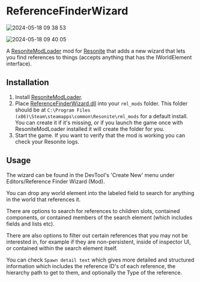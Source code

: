 # ReferenceFinderWizard

![2024-05-18 09 38 53](https://github.com/Nytra/ResoniteReferenceFinderWizard/assets/14206961/67b351d5-2639-495b-b79d-923b45d2744e)

![2024-05-18 09 40 05](https://github.com/Nytra/ResoniteReferenceFinderWizard/assets/14206961/086d96e4-a927-44f5-89f0-f5e3ad38b5c8)

A [ResoniteModLoader](https://github.com/resonite-modding-group/ResoniteModLoader) mod for [Resonite](https://resonite.com/) that adds a new wizard that lets you find references to things (accepts anything that has the IWorldElement interface).

## Installation
1. Install [ResoniteModLoader](https://github.com/resonite-modding-group/ResoniteModLoader).
2. Place [ReferenceFinderWizard.dll](https://github.com/Nytra/ResoniteReferenceFinderWizard/releases/latest/download/ReferenceFinderWizard.dll) into your `rml_mods` folder. This folder should be at `C:\Program Files (x86)\Steam\steamapps\common\Resonite\rml_mods` for a default install. You can create it if it's missing, or if you launch the game once with ResoniteModLoader installed it will create the folder for you.
3. Start the game. If you want to verify that the mod is working you can check your Resonite logs.

## Usage
The wizard can be found in the DevTool's 'Create New' menu under Editors/Reference Finder Wizard (Mod). <br>

You can drop any world element into the labeled field to search for anything in the world that references it. <br>
  
There are options to search for references to children slots, contained components, or contained members of the search element (which includes fields and lists etc). <br>
  
There are also options to filter out certain references that you may not be interested in, for example if they are non-persistent, inside of inspector UI, or contained within the search element itself. <br>
  
You can check `Spawn detail text` which gives more detailed and structured information which includes the reference ID's of each reference, the hierarchy path to get to them, and optionally the Type of the reference. <br>
